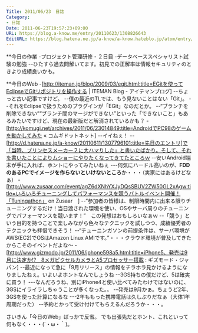 ```yaml
---
Title: 2011/06/23　日誌
Category:
- 日誌
Date: 2011-06-23T19:57:23+09:00
URL: https://blog.a-know.me/entry/20110623/1308826643
EditURL: https://blog.hatena.ne.jp/a-know/a-know.hateblo.jp/atom/entry/12921228815727979590
---
```



**今日の作業
-プロジェクト管理研修・２日目
-データベーススペシャリスト試験の勉強
--ひたすら過去問解いてます。初見での正解率は情報セキュリティのときより成績良いかも。


**今日のWeb
-[http://iteman.jp/blog/2009/03/egit.html:title=EGitを使ってEclipseでGitリポジトリを操作する | ITEMAN Blog - アイテマンブログ]
--ちょっと古い記事ですけど。
--僕の最近のTLでは、もう見ないことはない「Git」。
--それをEclipseで扱うためのプラグインが「EGit」なのだとか。
--“ブランチを削除できない”“ブランチ間のマージができない”といった「できないこと」もあるみたいですけど、現在の最新版だと解消されているかも？
-[http://komugi.net/archives/2011/06/23014849:title=AndroidでPC98のゲームを動かしてみた &laquo;  コムギドットネット]
--イイねぇ！
--[http://d.hatena.ne.jp/a-know/20110611/1307796101:title=先日のエントリ]で「当時、プリンセスメーカー２に大ハマりした」と書いたばかり。そして、それを書いたことによりムショーにやりたくなってきてたところｗ
--安いAndroid端末が手に入れば、ホントにやってみたいねぇ
---何気にハードル高いのが、<span class="deco" style="font-weight:bold;">FDDのあるPCでイメージを作らないといけないところ</span>か・・・（実家にはあるけどなぁ）
-[http://www.zusaar.com/event/agZ6dXNhYXJyDQsSBUV2ZW50GL2xAgw:title=いろいろチューニングしてパフォーマンスを競うバトルイベント開催！「Tuningathon」 on Zusaar　]
--“参加者の皆様は、制限時間内に出来る限りチューニングするだけ！当日渡された環境を使い、OSやサーバ周りのチューニングでパフォーマンスを競います！”　この発想はおもしろいなぁｗ
--「競う」という目的を持つことで楽しみながら色々なテクニックを試しつつ、成績優秀者のテクニックも拝借できそう！
--“チューニンガソンの前提条件は、サーバ環境がAWS(EC2)でOSはAmazon Linux AMIです。”・・・クラウド環境が普及してきたからこそのイベントだよな〜
-[http://www.gizmodo.jp/2011/06/iphone598a5.html:title=iPhone5、発売は9月に決定か!?　8メガピクセルカメラとA5プロセッサー搭載 : ギズモード・ジャパン]
--最近になって急に「9月リリース」の情報をチラホラ見かけるようになりましたねぇ。いよいよホントなんでしょうね
--3GS持ちの僕だけど、5は確実に買う！
---なんだろうね、別にiPhone4と使い比べてみたわけではないのに、3GSにイライラしちゃうことが多くなった。。
--発売は9月かぁ。ちょうど2年、3GSを使った計算になるな
---2年ももった携帯電話は久しぶりだなぁ（大体1年周期だった）
--予約とかって受け付けてもらえるんだろうか・・・。



さいきん「今日のWeb」ばっかで反省。
でも出張先だとホント、これといって何もなく・・・(´・ω・｀)。


<script src="https://moshi-moshi.moshimo.works/moshimoshi/a_know_blog/20110623-1308826643?title=2011/06/23%E3%80%80%E6%97%A5%E8%AA%8C"></script>
